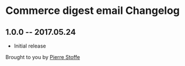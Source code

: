 # Commerce digest email Changelog

## 1.0.0 -- 2017.05.24

* Initial release

Brought to you by [Pierre Stoffe](https://pierrestoffe.be)
